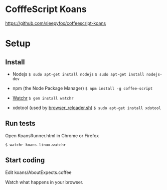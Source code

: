 # CofffeScript Koans
https://github.com/sleepyfox/coffeescript-koans


# Setup

## Install
* Nodejs
`$ sudo apt-get install nodejs`
`$ sudo apt-get install nodejs-dev`

* npm (the Node Package Manager)
`$ npm install -g coffee-script`

* [Watchr](https://github.com/mynyml/watchr)
`$ gem install watchr`

* xdotool (used by [browser_reloader.sh](https://github.com/ArturT/CoffeeScript-Koans-Playground/blob/master/browser_reloader.sh))
`$ sudo apt-get install xdotool`

## Run tests

Open KoansRunner.html in Chrome or Firefox

`$ watchr koans-linux.watchr`

## Start coding

Edit koans/AboutExpects.coffee

Watch what happens in your browser.

